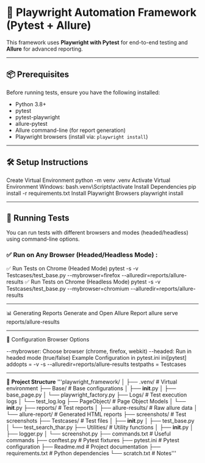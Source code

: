 # 🧪 Playwright Automation Framework (Pytest + Allure)

This framework uses **Playwright with Pytest** for end-to-end testing and **Allure** for advanced reporting.

-------------------------------------------------------------------------------------------------------------------

## 📦 Prerequisites

Before running tests, ensure you have the following installed:

- Python 3.8+
- pytest
- pytest-playwright
- allure-pytest
- Allure command-line (for report generation)
- Playwright browsers (install via: `playwright install`)

-------------------------------------------------------------------------------------------------------------------

## 🛠️ Setup Instructions

Create Virtual Environment
python -m venv .venv
Activate Virtual Environment
Windows:
bash.venv\Scripts\activate
Install Dependencies
pip install -r requirements.txt
Install Playwright Browsers
playwright install

-------------------------------------------------------------------------------------------------------------------

## 🚀 Running Tests

You can run tests with different browsers and modes (headed/headless) using command-line options.

### ✅ Run on **Any Browser** (Headed/Headless Mode) :

✅ Run Tests on Chrome (Headed Mode)
pytest -s -v Testcases/test_base.py --mybrowser=firefox --alluredir=reports/allure-results
✅ Run Tests on Chrome (Headless Mode)
pytest -s -v Testcases/test_base.py --mybrowser=chromium --alluredir=reports/allure-results

-------------------------------------------------------------------------------------------------------------------

📊 Generating Reports
Generate and Open Allure Report
allure serve reports/allure-results

------------------------------------------------------------------------------------------------------------
🔧 Configuration
Browser Options

--mybrowser: Choose browser (chrome, firefox, webkit)
--headed: Run in headed mode (true/false)
Example Configuration in pytest.ini
ini[pytest]
addopts = -v -s --alluredir=reports/allure-results
testpaths = Testcases

-----------------------------------------------------------------------------------------------------------

📁 **Project Structure**
'''playwright_framework/
│
├── .venv/ # Virtual environment
├── Base/ # Base configurations
│ ├── __init__.py
│ ├── base_page.py
│ └── playwright_factory.py
├── Logs/ # Test execution logs
│ └── test_log.log
├── PageObject/ # Page Object Models
│ └── __init__.py
├── reports/ # Test reports
│ ├── allure-results/ # Raw allure data
│ └── allure-report/ # Generated HTML reports
├── screenshots/ # Test screenshots
├── Testcases/ # Test files
│ ├── __init__.py
│ ├── test_base.py
│ └── test_search_thar.py
├── Utilities/ # Utility functions
│ ├── __init__.py
│ ├── logger.py
│ └── screenshot.py
├── commands.txt # Useful commands
├── conftest.py # Pytest fixtures
├── pytest.ini # Pytest configuration
├── Readme.md # Project documentation
├── requirements.txt # Python dependencies
└── scratch.txt # Notes'''